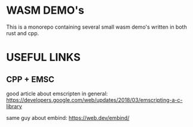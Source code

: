 # WASM DEMO's

This is a monorepo containing several small wasm demo's written in both rust and cpp.





# USEFUL LINKS 

## CPP + EMSC

good article about emscripten in general:
https://developers.google.com/web/updates/2018/03/emscripting-a-c-library

same guy about embind:
https://web.dev/embind/